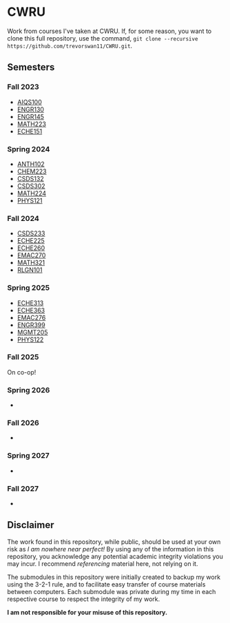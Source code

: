 # CWRU
Work from courses I've taken at CWRU. If, for some reason, you want to clone this full repository, use the command, `git clone --recursive https://github.com/trevorswan11/CWRU.git`.

## Semesters
### Fall 2023
- [AIQS100](https://github.com/trevorswan11/AIQS100.git)
- [ENGR130](https://github.com/trevorswan11/ENGR130.git)
- [ENGR145](https://github.com/trevorswan11/ENGR145.git)
- [MATH223](https://github.com/trevorswan11/MATH223.git)
- [ECHE151]()

### Spring 2024
- [ANTH102](https://github.com/trevorswan11/ANTH102.git)
- [CHEM223](https://github.com/trevorswan11/CHEM223.git)
- [CSDS132](https://github.com/trevorswan11/CSDS132.git)
- [CSDS302](https://github.com/trevorswan11/CSDS302.git)
- [MATH224](https://github.com/trevorswan11/MATH224.git)
- [PHYS121](https://github.com/trevorswan11/PHYS121.git)

### Fall 2024
- [CSDS233](https://github.com/trevorswan11/CSDS233.git)
- [ECHE225](https://github.com/trevorswan11/ECHE225.git)
- [ECHE260](https://github.com/trevorswan11/ECHE260.git)
- [EMAC270](https://github.com/trevorswan11/EMAC270.git)
- [MATH321](https://github.com/trevorswan11/MATH321.git)
- [RLGN101](https://github.com/trevorswan11/RLGN101.git)

### Spring 2025
- [ECHE313](https://github.com/trevorswan11/ECHE313.git)
- [ECHE363](https://github.com/trevorswan11/ECHE363.git)
- [EMAC276](https://github.com/trevorswan11/EMAC276.git)
- [ENGR399](https://github.com/trevorswan11/ENGR399.git)
- [MGMT205](https://github.com/trevorswan11/MGMT205.git)
- [PHYS122](https://github.com/trevorswan11/PHYS122.git)

### Fall 2025
On co-op!

### Spring 2026
- 

### Fall 2026
- 

### Spring 2027
- 

### Fall 2027
- 

## Disclaimer
The work found in this repository, while public, should be used at your own risk as _I am nowhere near perfect!_ By using any of the information in this repository, you acknowledge any potential academic integrity violations you may incur. I recommend _referencing_ material here, not relying on it.

The submodules in this repository were initially created to backup my work using the 3-2-1 rule, and to facilitate easy transfer of course materials between computers. Each submodule was private during my time in each respective course to respect the integrity of my work.

**I am not responsible for your misuse of this repository.**
